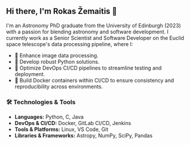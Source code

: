 ## Hi there, I'm Rokas Žemaitis 👋

I'm an Astronomy PhD graduate from the University of Edinburgh (2023) with a passion for blending astronomy and software development. I currently work as a Senior Scientist and Software Developer on the Euclid space telescope's data processing pipeline, where I:

- 🔭 Enhance image data processing.
- 🐍 Develop robust Python solutions.
- 🚀 Optimize DevOps CI/CD pipelines to streamline testing and deployment.
- 🐳 Build Docker containers within CI/CD to ensure consistency and reproducibility across environments.


### 🛠️ Technologies & Tools

- **Languages:** Python, C, Java
- **DevOps & CI/CD:** Docker, GitLab CI/CD, Jenkins
- **Tools & Platforms:** Linux, VS Code, Git 
- **Libraries & Frameworks:** Astropy, NumPy, SciPy, Pandas

<!--
**rzemaitis/rzemaitis** is a ✨ _special_ ✨ repository because its `README.md` (this file) appears on your GitHub profile.

Here are some ideas to get you started:

- 🔭 I’m currently working on ...
- 🌱 I’m currently learning ...
- 👯 I’m looking to collaborate on ...
- 🤔 I’m looking for help with ...
- 💬 Ask me about ...
- 📫 How to reach me: ...
- 😄 Pronouns: ...
- ⚡ Fun fact: ...
-->

